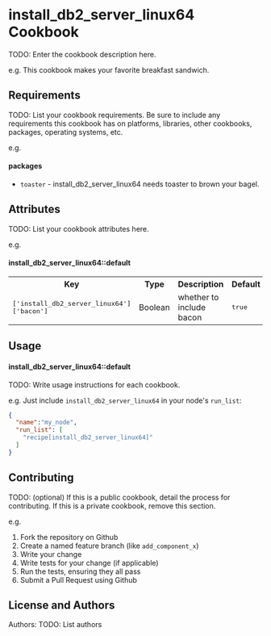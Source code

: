 install_db2_server_linux64 Cookbook
===================================
TODO: Enter the cookbook description here.

e.g.
This cookbook makes your favorite breakfast sandwich.

Requirements
------------
TODO: List your cookbook requirements. Be sure to include any requirements this cookbook has on platforms, libraries, other cookbooks, packages, operating systems, etc.

e.g.
#### packages
- `toaster` - install_db2_server_linux64 needs toaster to brown your bagel.

Attributes
----------
TODO: List your cookbook attributes here.

e.g.
#### install_db2_server_linux64::default
<table>
  <tr>
    <th>Key</th>
    <th>Type</th>
    <th>Description</th>
    <th>Default</th>
  </tr>
  <tr>
    <td><tt>['install_db2_server_linux64']['bacon']</tt></td>
    <td>Boolean</td>
    <td>whether to include bacon</td>
    <td><tt>true</tt></td>
  </tr>
</table>

Usage
-----
#### install_db2_server_linux64::default
TODO: Write usage instructions for each cookbook.

e.g.
Just include `install_db2_server_linux64` in your node's `run_list`:

```json
{
  "name":"my_node",
  "run_list": [
    "recipe[install_db2_server_linux64]"
  ]
}
```

Contributing
------------
TODO: (optional) If this is a public cookbook, detail the process for contributing. If this is a private cookbook, remove this section.

e.g.
1. Fork the repository on Github
2. Create a named feature branch (like `add_component_x`)
3. Write your change
4. Write tests for your change (if applicable)
5. Run the tests, ensuring they all pass
6. Submit a Pull Request using Github

License and Authors
-------------------
Authors: TODO: List authors

